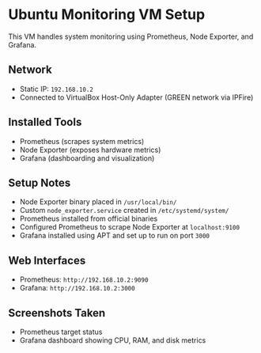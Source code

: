 # Ubuntu Monitoring VM Setup

This VM handles system monitoring using Prometheus, Node Exporter, and Grafana.

## Network
- Static IP: `192.168.10.2`
- Connected to VirtualBox Host-Only Adapter (GREEN network via IPFire)

## Installed Tools
- Prometheus (scrapes system metrics)
- Node Exporter (exposes hardware metrics)
- Grafana (dashboarding and visualization)

## Setup Notes
- Node Exporter binary placed in `/usr/local/bin/`
- Custom `node_exporter.service` created in `/etc/systemd/system/`
- Prometheus installed from official binaries
- Configured Prometheus to scrape Node Exporter at `localhost:9100`
- Grafana installed using APT and set up to run on port `3000`

## Web Interfaces
- Prometheus: `http://192.168.10.2:9090`
- Grafana: `http://192.168.10.2:3000`

## Screenshots Taken
- Prometheus target status
- Grafana dashboard showing CPU, RAM, and disk metrics
